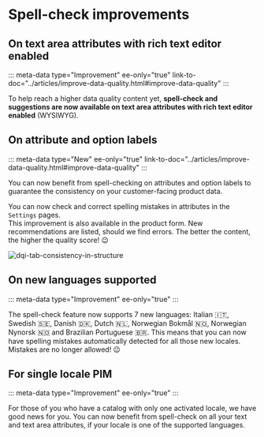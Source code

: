 # Spell-check improvements

## On text area attributes with rich text editor enabled
::: meta-data type="Improvement" ee-only="true" link-to-doc="../articles/improve-data-quality.html#improve-data-quality"
:::

To help reach a higher data quality content yet, **spell-check and suggestions are now available on text area attributes with rich text editor enabled** (WYSIWYG).

## On attribute and option labels
::: meta-data type="New" ee-only="true" link-to-doc="../articles/improve-data-quality.html#improve-data-quality"
:::

You can now benefit from spell-checking on attributes and option labels to guarantee the consistency on your customer-facing product data.

You can now check and correct spelling mistakes in attributes in the `Settings` pages.  
This improvement is also available in the product form. New recommendations are listed, should we find errors. The better the content, the higher the quality score! :wink:

![dqi-tab-consistency-in-structure](../img/data-quality-spelling-option.png)

## On new languages supported
::: meta-data type="Improvement" ee-only="true"
:::

The spell-check feature now supports 7 new languages: Italian 🇮🇹, Swedish 🇸🇪, Danish 🇩🇰, Dutch 🇳🇱, Norwegian Bokmål 🇳🇴, Norwegian Nynorsk 🇳🇴 and Brazilian Portuguese 🇧🇷. This means that you can now have spelling mistakes automatically detected for all those new locales. Mistakes are no longer allowed! :wink:

## For single locale PIM
::: meta-data type="Improvement" ee-only="true"
:::

For those of you who have a catalog with only one activated locale, we have good news for you. You can now benefit from spell-check on all your text and text area attributes, if your locale is one of the supported languages.




